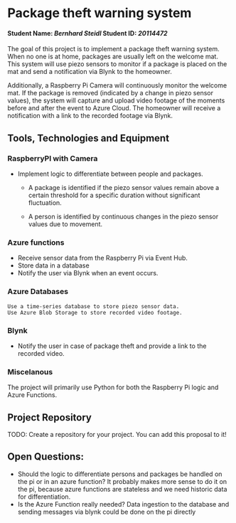 # Package theft warning system
#### Student Name: *Bernhard Steidl*   Student ID: *20114472*

The goal of this project is to implement a package theft warning system. When no one is at home, packages are usually left on the welcome mat. This system will use piezo sensors to monitor if a package is placed on the mat and send a notification via Blynk to the homeowner.

Additionally, a Raspberry Pi Camera will continuously monitor the welcome mat. If the package is removed (indicated by a change in piezo sensor values), the system will capture and upload video footage of the moments before and after the event to Azure Cloud. The homeowner will receive a notification with a link to the recorded footage via Blynk.

## Tools, Technologies and Equipment

### RaspberryPI with Camera
- Implement logic to differentiate between people and packages.

  - A package is identified if the piezo sensor values remain above a certain threshold for a specific duration without 
    significant fluctuation.

  - A person is identified by continuous changes in the piezo sensor values due to movement.

### Azure functions
- Receive sensor data from the Raspberry Pi via Event Hub.
- Store data in a database
- Notify the user via Blynk when an event occurs.

### Azure Databases
    Use a time-series database to store piezo sensor data.
    Use Azure Blob Storage to store recorded video footage.

### Blynk
- Notify the user in case of package theft and provide a link to the recorded video.

### Miscelanous
The project will primarily use Python for both the Raspberry Pi logic and Azure Functions.


## Project Repository
TODO: Create a repository for your project. You can add this proposal to it!


## Open Questions:
- Should the logic to differentiate persons and packages be handled on the pi or in an azure function? It probably makes more sense to do it on the pi, because azure functions are stateless and we need  historic data for differentiation.
- Is the Azure Function really needed? Data ingestion to the database and sending messages via blynk could be done on the pi directly
